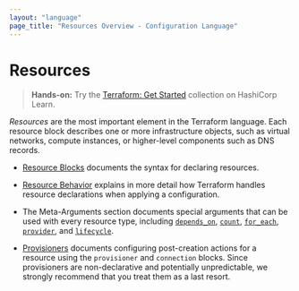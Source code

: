 ```yaml
---
layout: "language"
page_title: "Resources Overview - Configuration Language"
---
```


# Resources

> **Hands-on:** Try the [Terraform: Get Started](https://learn.hashicorp.com/collections/terraform/aws-get-started?utm_source=WEBSITE&utm_medium=WEB_IO&utm_offer=ARTICLE_PAGE&utm_content=DOCS) collection on HashiCorp Learn.

_Resources_ are the most important element in the Terraform language.
Each resource block describes one or more infrastructure objects, such
as virtual networks, compute instances, or higher-level components such
as DNS records.

- [Resource Blocks](/docs/configuration/blocks/resources/syntax.html) documents
  the syntax for declaring resources.

- [Resource Behavior](/docs/configuration/resources/behavior.html) explains in
  more detail how Terraform handles resource declarations when applying a
  configuration.

- The Meta-Arguments section documents special arguments that can be used with
  every resource type, including
  [`depends_on`](/docs/configuration/blocks/meta-arguments/depends_on.html),
  [`count`](/docs/configuration/blocks/meta-arguments/count.html),
  [`for_each`](/docs/configuration/blocks/meta-arguments/for_each.html),
  [`provider`](/docs/configuration/blocks/meta-arguments/resource-provider.html),
  and [`lifecycle`](/docs/configuration/blocks/meta-arguments/lifecycle.html).

- [Provisioners](/docs/configuration/blocks/resources/provisioners/index.html)
  documents configuring post-creation actions for a resource using the
  `provisioner` and `connection` blocks. Since provisioners are non-declarative
  and potentially unpredictable, we strongly recommend that you treat them as a
  last resort.
